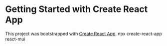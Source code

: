 # Getting Started with Create React App

This project was bootstrapped with [Create React App](https://github.com/facebook/create-react-app).
npx create-react-app react-mui
